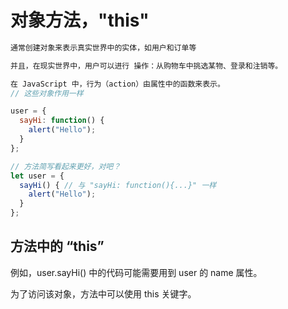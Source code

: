 # 对象方法，"this"
```js
通常创建对象来表示真实世界中的实体，如用户和订单等

并且，在现实世界中，用户可以进行 操作：从购物车中挑选某物、登录和注销等。

在 JavaScript 中，行为（action）由属性中的函数来表示。
// 这些对象作用一样

user = {
  sayHi: function() {
    alert("Hello");
  }
};

// 方法简写看起来更好，对吧？
let user = {
  sayHi() { // 与 "sayHi: function(){...}" 一样
    alert("Hello");
  }
};
```
## 方法中的 “this”
例如，user.sayHi() 中的代码可能需要用到 user 的 name 属性。

为了访问该对象，方法中可以使用 this 关键字。
